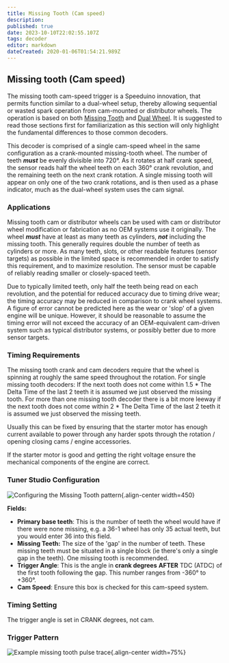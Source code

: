 ```yaml
---
title: Missing Tooth (Cam speed)
description: 
published: true
date: 2023-10-10T22:02:55.107Z
tags: decoder
editor: markdown
dateCreated: 2020-01-06T01:54:21.989Z
---
```


## Missing tooth (Cam speed)
The missing tooth cam-speed trigger is a Speeduino innovation, that permits function similar to a dual-wheel setup, thereby allowing sequential or wasted spark operation from cam-mounted or distributor wheels. The operation is based on both [Missing Tooth](/decoders/Missing_Tooth "wikilink") and [Dual Wheel](/decoders/Dual_Wheel "wikilink"). It is suggested to read those sections first for familiarization as this section will only highlight the fundamental differences to those common decoders.

This decoder is comprised of a single cam-speed wheel in the same configuration as a crank-mounted missing-tooth wheel. The number of teeth ***must*** be evenly divisible into 720°. As it rotates at half crank speed, the sensor reads half the wheel teeth on each 360° crank revolution, and the remaining teeth on the next crank rotation. A single missing tooth will appear on only one of the two crank rotations, and is then used as a phase indicator, much as the dual-wheel system uses the cam signal.

### Applications

Missing tooth cam or distributor wheels can be used with cam or distributor wheel modification or fabrication as no OEM systems use it originally. The wheel ***must*** have at least as many teeth as cylinders, ***not*** including the missing tooth. This generally requires double the number of teeth as cylinders or more. As many teeth, slots, or other readable features (sensor targets) as possible in the limited space is recommended in order to satisfy this requirement, and to maximize resolution. The sensor must be capable of reliably reading smaller or closely-spaced teeth.

Due to typically limited teeth, only half the teeth being read on each revolution, and the potential for reduced accuracy due to timing drive wear; the timing accuracy may be reduced in comparison to crank wheel systems. A figure of error cannot be predicted here as the wear or 'slop' of a given engine will be unique. However, it should be reasonable to assume the timing error will not exceed the accuracy of an OEM-equivalent cam-driven system such as typical distributor systems, or possibly better due to more sensor targets.


### Timing Requirements

The missing tooth crank and cam decoders require that the wheel is spinning at roughly the same speed throughout the rotation. For single missing tooth decoders: If the next tooth does not come within 1.5 * The Delta Time of the last 2 teeth it is assumed we just observed the missing tooth. For more than one missing tooth decoder there is a bit more leeway if the next tooth does not come within 2 * The Delta Time of the last 2 teeth it is assumed we just observed the missing teeth. 

Usually this can be fixed by ensuring that the starter motor has enough current available to power through any harder spots through the rotation / opening closing cams / engine accessories. 

If the starter motor is good and getting the right voltage ensure the mechanical components of the engine are correct. 



### Tuner Studio Configuration
![Configuring the Missing Tooth pattern](/img/decoders/missingtooth_cam_triggerconfig.png){.align-center width=450}

**Fields:**

- **Primary base teeth**: This is the number of teeth the wheel would have if there were none missing, e.g. a 36-1 wheel has only 35 actual teeth, but you would enter 36 into this field.
- **Missing Teeth:** The size of the 'gap' in the number of teeth. These missing teeth must be situated in a single block (ie there's only a single gap in the teeth). One missing tooth is recommended.
- **Trigger Angle**: This is the angle in **crank degrees** **AFTER** TDC (ATDC) of the first tooth following the gap. This number ranges from -360° to +360°.
- **Cam Speed**: Ensure this box is checked for this cam-speed system.

### Timing Setting

The trigger angle is set in CRANK degrees, not cam.

### Trigger Pattern

![Example missing tooth pulse trace](/img/decoders/missingtooth_cam_trace.jpg){.align-center width=75%}
